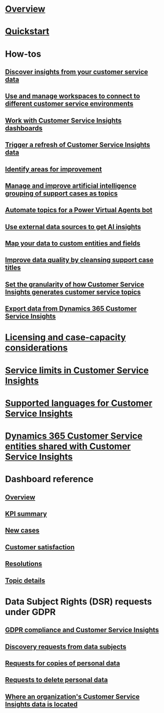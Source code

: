 # [Overview](overview.md)

# [Quickstart](quickstart.md)

# How-tos

## [Discover insights from your customer service data](keyinsights.md)

## [Use and manage workspaces to connect to different customer service environments](use-workspaces.md)

## [Work with Customer Service Insights dashboards](use-dashboard-sample-data.md)

## [Trigger a refresh of Customer Service Insights data](trigger-refresh.md)

## [Identify areas for improvement](improve-system.md)

## [Manage and improve artificial intelligence grouping of support cases as topics](topics-page.md)

## [Automate topics for a Power Virtual Agents bot](automate-topics.md)

## [Use external data sources to get AI insights](use-external-data-sources.md)

## [Map your data to custom entities and fields](map-data.md)

## [Improve data quality by cleansing support case titles](settings.md)

## [Set the granularity of how Customer Service Insights generates customer service topics](granularity.md)

## [Export data from Dynamics 365 Customer Service Insights](exportdata.md)

# [Licensing and case-capacity considerations](licensing-case-capacity.md)

# [Service limits in Customer Service Insights](service-limits.md)

# [Supported languages for Customer Service Insights](supported-languages.md)

# [Dynamics 365 Customer Service entities shared with Customer Service Insights](customer-service-entities.md)

# Dashboard reference

## [Overview](dashboard-overview.md)

## [KPI summary](dashboard-kpi-summary.md)

## [New cases](dashboard-incoming-cases.md)

## [Customer satisfaction](dashboard-CSAT.md)

## [Resolutions](dashboard-case-resolutions.md)

## [Topic details](dashboard-topic-details.md)

# Data Subject Rights (DSR) requests under GDPR

## [GDPR compliance and Customer Service Insights](gdpr-summary.md)

## [Discovery requests from data subjects](gdpr-discovery.md)

## [Requests for copies of personal data](gdpr-export.md)

## [Requests to delete personal data](gdpr-delete.md)

## [Where an organization's Customer Service Insights data is located](data-location.md)
